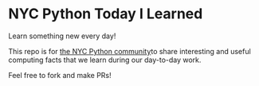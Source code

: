 # NYC Python Today I Learned

Learn something new every day!


This repo is for [the NYC Python community](https://meetup.com/nycpython)to share interesting and useful computing facts that we learn during our day-to-day work.

Feel free to fork and make PRs!

